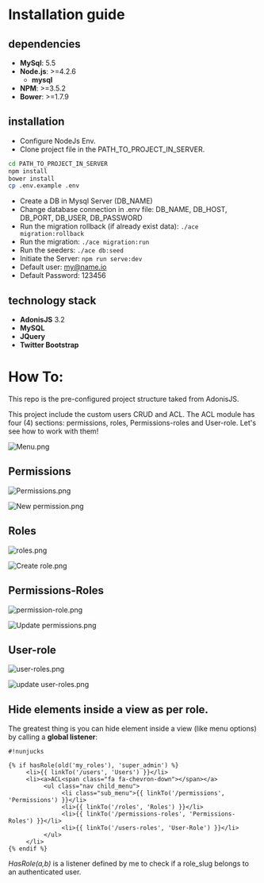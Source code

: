 # Installation guide #

## dependencies ##
- **MySql**: 5.5
- **Node.js**: >=4.2.6
	- **mysql**
- **NPM**: >=3.5.2
- **Bower**: >=1.7.9

## installation ##

- Configure NodeJs Env.
- Clone project file in the PATH_TO_PROJECT_IN_SERVER.

```bash
cd PATH_TO_PROJECT_IN_SERVER
npm install
bower install
cp .env.example .env
```

- Create a DB in Mysql Server (DB_NAME)
- Change database connection in .env file: DB_NAME, DB_HOST, DB_PORT, DB_USER, DB_PASSWORD
- Run the migration rollback (if already exist data): ```./ace migration:rollback```
- Run the migration: ```./ace migration:run```
- Run the seeders: ```./ace db:seed```
- Initiate the Server: ```npm run serve:dev```
- Default user: my@name.io
- Default Password: 123456


## technology stack ##
- **AdonisJS** 3.2
- **MySQL**
- **JQuery**
- **Twitter Bootstrap**


# How To:

This repo is the pre-configured project structure taked from AdonisJS.

This project include the custom users CRUD and ACL. The ACL module has four (4) sections: permissions, roles, Permissions-roles and User-role. Let's see how to work with them!

![Menu.png](https://bitbucket.org/repo/XXrbrRz/images/1159941208-Menu.png "Menu")


## Permissions
![Permissions.png](https://bitbucket.org/repo/XXrbrRz/images/534345681-Permissions.png)

![New permission.png](https://bitbucket.org/repo/XXrbrRz/images/368165276-New%20permission.png)


## Roles
![roles.png](https://bitbucket.org/repo/XXrbrRz/images/738328550-roles.png)

![Create role.png](https://bitbucket.org/repo/XXrbrRz/images/55363483-Create%20role.png)


## Permissions-Roles
![permission-role.png](https://bitbucket.org/repo/XXrbrRz/images/4095968640-permission-role.png)

![Update permissions.png](https://bitbucket.org/repo/XXrbrRz/images/1804138163-Update%20permissions.png)


## User-role
![user-roles.png](https://bitbucket.org/repo/XXrbrRz/images/3299928292-user-roles.png)

![update user-roles.png](https://bitbucket.org/repo/XXrbrRz/images/1395096820-update%20user-roles.png)


## Hide elements inside a view as per role.

The greatest thing is you can hide element inside a view (like menu options) by calling a **global listener**:

```
#!nunjucks

{% if hasRole(old('my_roles'), 'super_admin') %}
     <li>{{ linkTo('/users', 'Users') }}</li>
     <li><a>ACL<span class="fa fa-chevron-down"></span></a>
          <ul class="nav child_menu">
               <li class="sub_menu">{{ linkTo('/permissions', 'Permissions') }}</li>
               <li>{{ linkTo('/roles', 'Roles') }}</li>
               <li>{{ linkTo('/permissions-roles', 'Permissions-Roles') }}</li>
               <li>{{ linkTo('/users-roles', 'User-Role') }}</li>
          </ul>
     </li>              
{% endif %}
```

*HasRole(a,b)* is a listener defined by me to check if a role_slug belongs to an authenticated user.